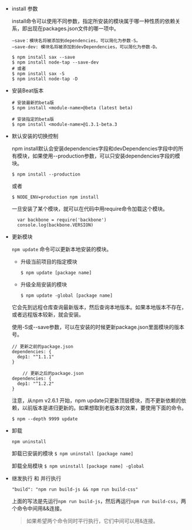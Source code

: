  - install 参数

    install命令可以使用不同参数，指定所安装的模块属于哪一种性质的依赖关系，即出现在packages.json文件的哪一项中。

    ```
    –save：模块名将被添加到dependencies，可以简化为参数-S。
    –save-dev: 模块名将被添加到devDependencies，可以简化为参数-D。
    ```
    ```
    $ npm install sax --save
    $ npm install node-tap --save-dev
    # 或者
    $ npm install sax -S
    $ npm install node-tap -D
    ```

- 安装Beat版本

  ```
  # 安装最新的beta版
  $ npm install <module-name>@beta (latest beta)

  # 安装指定的beta版
  $ npm install <module-name>@1.3.1-beta.3
  ```

- 默认安装的切换控制

  npm install默认会安装dependencies字段和devDependencies字段中的所有模块，如果使用--production参数，可以只安装dependencies字段的模块。
  ```
  $ npm install --production
  ```
  或者
  ```
  $ NODE_ENV=production npm install
  ```
  一旦安装了某个模块，就可以在代码中用require命令加载这个模块。
  ```
    var backbone = require('backbone')
    console.log(backbone.VERSION)
  ```

- 更新模块

  `npm update` 命令可以更新本地安装的模块。

    - 升级当前项目的指定模块
      ```
      $ npm update [package name]
      ```
    - 升级全局安装的模块
      ```
      $ npm update -global [package name]
      ```
      
    它会先到远程仓库查询最新版本，然后查询本地版本。如果本地版本不存在，或者远程版本较新，就会安装。

    使用-S或--save参数，可以在安装的时候更新package.json里面模块的版本号。
    ```
    // 更新之前的package.json
    dependencies: {
      dep1: "^1.1.1"
    }
    ```
    ```
        // 更新之后的package.json
    dependencies: {
      dep1: "^1.2.2"
    }
    ```
  注意，从npm v2.6.1 开始，npm update只更新顶层模块，而不更新依赖的依赖，以前版本是递归更新的。如果想取到老版本的效果，要使用下面的命令。
    ```
    $ npm --depth 9999 update
    ```

- 卸载

  `npm uninstall`
  
  卸载已安装的模块 `$ npm uninstall [package name]`

  卸载全局模块 `$ npm uninstall [package name] -global`

- 继发执行 和 并行执行

  ```
  "build": "npm run build-js && npm run build-css"
  ```

  上面的写法是先运行`npm run build-js`，然后再运行`npm run build-css`，两个命令中间用&&连接。
  > 如果希望两个命令同时平行执行，它们中间可以用&连接。